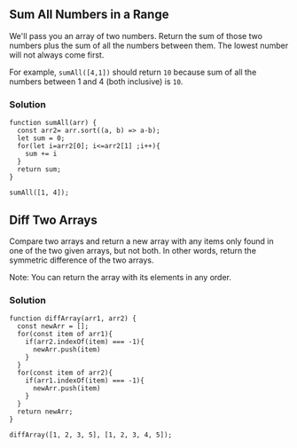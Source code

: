 ## Sum All Numbers in a Range
We'll pass you an array of two numbers. Return the sum of those two numbers plus the sum of all the numbers between them. The lowest number will not always come first.

For example, `sumAll([4,1])` should return `10` because sum of all the numbers between 1 and 4 (both inclusive) is `10`.

### Solution
```
function sumAll(arr) {
  const arr2= arr.sort((a, b) => a-b);
  let sum = 0;
  for(let i=arr2[0]; i<=arr2[1] ;i++){
    sum += i
  }
  return sum;
}

sumAll([1, 4]);
```

## Diff Two Arrays
Compare two arrays and return a new array with any items only found in one of the two given arrays, but not both. In other words, return the symmetric difference of the two arrays.

Note: You can return the array with its elements in any order.

### Solution
```
function diffArray(arr1, arr2) {
  const newArr = [];
  for(const item of arr1){
    if(arr2.indexOf(item) === -1){
      newArr.push(item)
    }
  }
  for(const item of arr2){
    if(arr1.indexOf(item) === -1){
      newArr.push(item)
    }
  }
  return newArr;
}

diffArray([1, 2, 3, 5], [1, 2, 3, 4, 5]);
```